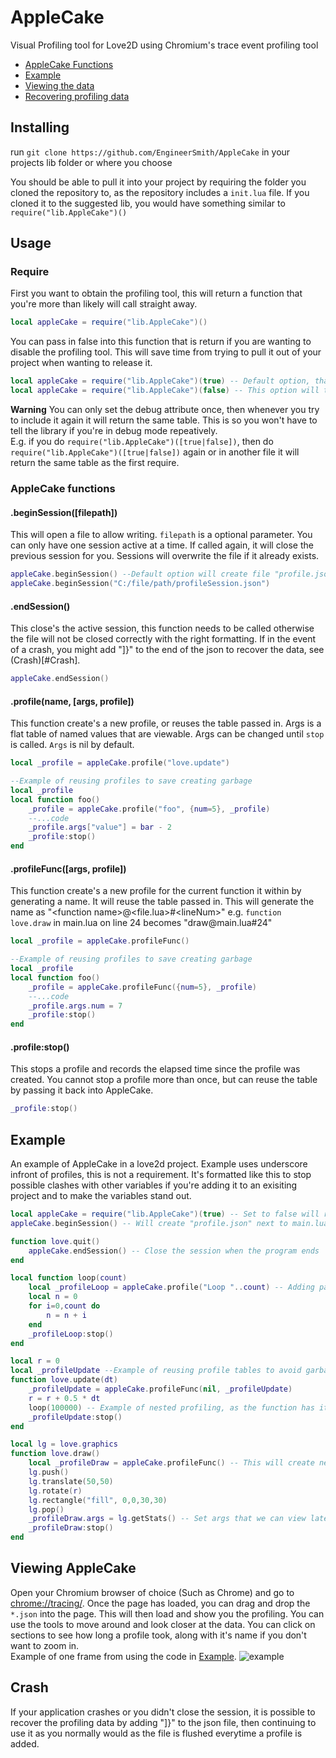 # AppleCake
Visual Profiling tool for Love2D using Chromium's trace event profiling tool

* [AppleCake Functions](#AppleCake-functions)
* [Example](#Example)
* [Viewing the data](#Viewing-AppleCake)
* [Recovering profiling data](#Crash)

## Installing
run `git clone https://github.com/EngineerSmith/AppleCake` in your projects lib folder or where you choose

You should be able to pull it into your project by requiring the folder you cloned the repository to, as the repository includes a `init.lua` file.
If you cloned it to the suggested lib, you would have something similar to `require("lib.AppleCake")()`

## Usage
### Require
First you want to obtain the profiling tool, this will return a function that you're more than likely will call straight away.
```lua
local appleCake = require("lib.AppleCake")()
```
You can pass in false into this function that is return if you are wanting to disable the profiling tool. This will save time from trying to pull it out of your project when wanting to release it. 
```lua
local appleCake = require("lib.AppleCake")(true) -- Default option, that will return AppleCake
local appleCake = require("lib.AppleCake")(false) -- This option will turn AppleCake off
```
**Warning**  You can only set the debug attribute once, then whenever you try to include it again it will return the same table.
This is so you won't have to tell the library if you're in debug mode repeatively.  
E.g. if you do `require("lib.AppleCake")([true|false])`, then do `require("lib.AppleCake")([true|false])` again or in another file it will return the same table as the first require.
### AppleCake functions
#### .beginSession([filepath])
This will open a file to allow writing. `filepath` is a optional parameter. You can only have one session active at a time. If called again, it will close the previous session for you. Sessions will overwrite the file if it already exists.
```lua
appleCake.beginSession() --Default option will create file "profile.json" in the path the project is ran from.
appleCake.beginSession("C:/file/path/profileSession.json")
```
#### .endSession()
This close's the active session, this function needs to be called otherwise the file will not be closed correctly with the right formatting. If in the event of a crash, you might add "]}" to the end of the json to recover the data, see (Crash)[#Crash].
```lua
appleCake.endSession()
```
#### .profile(name, [args, profile])
This function create's a new profile, or reuses the table passed in. Args is a flat table of named values that are viewable. Args can be changed until `stop` is called. `Args` is nil by default.
```lua
local _profile = appleCake.profile("love.update")

--Example of reusing profiles to save creating garbage
local _profile
local function foo()
	_profile = appleCake.profile("foo", {num=5}, _profile)
	--...code
	_profile.args["value"] = bar - 2
	_profile:stop()
end
```
#### .profileFunc([args, profile])
This function create's a new profile for the current function it within by generating a name. It will reuse the table passed in. This will generate the name as "\<function name\>@\<file.lua\>#\<lineNum\>" e.g. `function love.draw` in main.lua on line 24 becomes "draw​@main.lua#24"
```lua
local _profile = appleCake.profileFunc()

--Example of reusing profiles to save creating garbage
local _profile
local function foo()
	_profile = appleCake.profileFunc({num=5}, _profile)
	--...code
	_profile.args.num = 7
	_profile:stop()
end
```
#### .profile:stop()
This stops a profile and records the elapsed time since the profile was created. You cannot stop a profile more than once, but can reuse the table by passing it back into AppleCake.
```lua
_profile:stop()
```
## Example
An example of AppleCake in a love2d project. Example uses underscore infront of profiles, this is not a requirement. It's formatted like this to stop possible clashes with other variables if you're adding it to an exisiting project and to make the variables stand out.
```lua
local appleCake = require("lib.AppleCake")(true) -- Set to false will remove the profiling tool from the project
appleCake.beginSession() -- Will create "profile.json" next to main.lua by default

function love.quit()
	appleCake.endSession() -- Close the session when the program ends
end

local function loop(count)
	local _profileLoop = appleCake.profile("Loop "..count) -- Adding parameters to profiles name to view later
	local n = 0
	for i=0,count do
		n = n + i
	end
	_profileLoop:stop()
end

local r = 0
local _profileUpdate --Example of reusing profile tables to avoid garbage build up
function love.update(dt)
	_profileUpdate = appleCake.profileFunc(nil, _profileUpdate)
	r = r + 0.5 * dt
	loop(100000) -- Example of nested profiling, as the function has it's own profile
	_profileUpdate:stop()
end

local lg = love.graphics
function love.draw()
	local _profileDraw = appleCake.profileFunc() -- This will create new profile table everytime this function is ran
	lg.push()
	lg.translate(50,50)
	lg.rotate(r)
	lg.rectangle("fill", 0,0,30,30)
	lg.pop()
	_profileDraw.args = lg.getStats() -- Set args that we can view later in the viewer
	_profileDraw:stop()
end
```
## Viewing AppleCake
Open your Chromium browser of choice (Such as Chrome) and go to [chrome://tracing/](chrome://tracing/). Once the page has loaded, you can drag and drop the `*.json` into the page. This will then load and show you the profiling. You can use the tools to move around and look closer at the data. You can click on sections to see how long a profile took, along with it's name if you don't want to zoom in.  
Example of one frame from using the code in [Example](###Example).
![example](https://i.imgur.com/6SBDkSc.png "Example of chrome tracing")
## Crash
If your application crashes or you didn't close the session, it is possible to recover the profiling data by adding "]}" to the json file, then continuing to use it as you normally would as the file is flushed everytime a profile is added.
